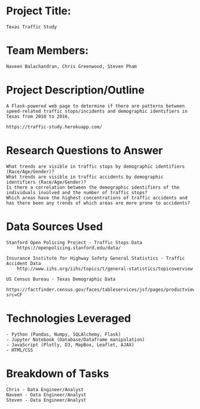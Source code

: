 # Project Title: 
    Texas Traffic Study

# Team Members: 
    Naveen Balachandran, Chris Greenwood, Steven Pham

# Project Description/Outline
    A Flask-powered web page to determine if there are patterns between speed-related traffic stops/incidents and demographic identifiers in Texas from 2010 to 2016. 
    
    https://traffic-study.herokuapp.com/

# Research Questions to Answer
    What trends are visible in traffic stops by demographic identifiers (Race/Age/Gender)?
    What trends are visible in traffic accidents by demographic identifiers (Race/Age/Gender)?
    Is there a correlation between the demographic identifiers of the individuals involved and the number of traffic stops?
    Which areas have the highest concentrations of traffic accidents and has there been any trends of which areas are more prone to accidents?   

# Data Sources Used
    Stanford Open Policing Project - Traffic Stops Data
        https://openpolicing.stanford.edu/data/

    Insurance Institute for Highway Safety General Statistics - Traffic Accident Data
        http://www.iihs.org/iihs/topics/t/general-statistics/topicoverview   
        
    US Census Bureau - Texas Demographic Data
        https://factfinder.census.gov/faces/tableservices/jsf/pages/productview.xhtml?src=CF
        
# Technologies Leveraged
    - Python (Pandas, Numpy, SQLAlchemy, Flask)
    - Jupyter Notebook (Database/Dataframe manipulation)
    - JavaScript (Plotly, D3, MapBox, Leaflet, AJAX)
    - HTML/CSS

# Breakdown of Tasks
    Chris - Data Engineer/Analyst
    Naveen - Data Engineer/Analyst
    Steven - Data Engineer/Analyst

